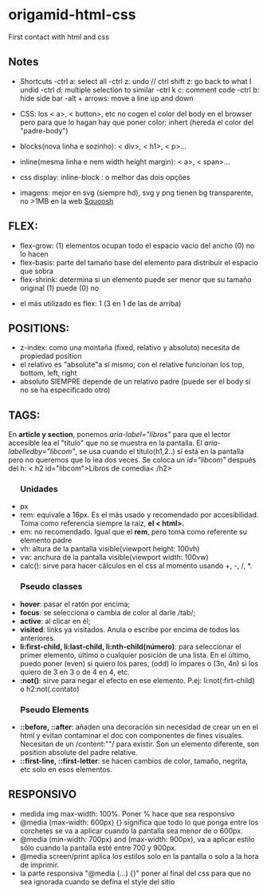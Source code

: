 # origamid-html-css

First contact with html and css

## Notes

- Shortcuts
  -ctrl a: select all
  -ctrl z: undo // ctrl shift z: go back to what I undid
  -ctrl d: multiple selection to similar
  -ctrl k c: comment code
  -ctrl b: hide side bar
  -alt + arrows: move a line up and down

- CSS: los < a>, < button>, etc no cogen el color del body en el browser pero para que lo hagan hay que poner color: inhert (hereda el color del "padre-body")

- blocks(nova linha e sozinho): < div>, < h1>, < p>...
- inline(mesma linha e nem width height margin): < a>, < span>... 
- css display: inline-block : o melhor das dois opções

- imagens: mejor en svg (siempre hd), svg y png tienen bg transparente, no >1MB en la web
<a href="https://squoosh.app/">Squoosh</a>  

## FLEX:
  - flex-grow: (1) elementos ocupan todo el espacio vacío del ancho (0) no lo hacen
  - flex-basis: parte del tamaño base del elemento para distribuir el espacio que sobra
  - flex-shrink: determina si un elemento puede ser menor que su tamaño original (1) puede (0) no
   * el más utilizado es flex: 1 (3 en 1 de las de arriba)

## POSITIONS:
   - z-index: como una montaña (fixed, relativo y absoluto)  necesita de propiedad position
   - el relativo es "absolute"a sí mismo; con el relative funcionan los top, bottom, left, right
   - absoluto SIEMPRE depende de un relativo padre (puede ser el body si no se ha especificado otro)

## TAGS:
  En <strong>article y section</strong>, ponemos <em>aria-label="libros"</em> para que el lector accesible lea el "título" que no se muestra en la pantalla. El <em>aria-labelledby="libcom"</em>, se usa cuando el título(h1,2..) sí está en la pantalla pero no queremos que lo lea dos veces. Se coloca un <em>id="libcom"</em> después del h: < h2 id="libcom">Libros de comedia< /h2>

<ul> 
  <h3>Unidades</h3>
  <li>px</li>
  <li>rem: equivale a 16px. Es el más usado y recomendado por accesibilidad. Toma como referencia siempre la raíz, <strong>el < html>.</strong> </li>
  <li>em: no recomendado. Igual que el <strong>rem</strong>, pero toma como referente su elemento padre </li>
  <li>vh: altura de la pantalla visible(viewport height: 100vh)</li>
  <li>vw: anchura de la pantalla visible(viewport width: 100vw)</li>
  <li>calc(): sirve para hacer cálculos en el css al momento usando +, -, /, *.</li>
</ul>

<ul>
  <h3>Pseudo classes</h3>
  <li><strong>hover</strong>: pasar el ratón por encima;</li>
  <li><strong>focus</strong>: se selecciona o cambia de color al darle /tab/;</li>
  <li><strong>active</strong>: al clicar en él;</li>
  <li><strong>visited</strong>: links ya visitados. Anula o escribe por encima de todos los anteriores.</li>
  <li><strong>li:first-child, li:last-child, li:nth-child(número)</strong>: para seleccionar el primer elemento, último o cualquier posición de una lista. En el último, puedo poner (even) si quiero los pares, (odd) lo impares o (3n, 4n) si los quiero de 3 en 3 o de 4 en 4, etc.</li>
  <li><strong>:not()</strong>: sirve para negar el efecto en ese elemento. P.ej: li:not(:firt-child) o h2:not(.contato)</li>
</ul>

<ul>
<h3>Pseudo Elements</h3>
  <li><strong>::before, ::after</strong>: añaden una decoración sin necesidad de crear un <span> en el html y evitan contaminar el doc con componentes de fines visuales. Necesitan de un /content:""/ para existir. Son un elemento diferente, son position absolute del padre relative.</li>
  <li><strong>::first-line, ::first-letter</strong>: se hacen cambios de color, tamaño, negrita, etc solo en esos elementos.</li>
</ul>

## RESPONSIVO
  <ul>
    <li>medida img max-width: 100%. Poner % hace que sea responsivo</li>
    <li>@media (max-width: 600px) {} significa que todo lo que ponga entre los corchetes se va a aplicar cuando la pantalla sea menor de o 600px. </li>
    <li>@media (min-width: 700px) and (max-width: 900px), va a aplicar  estilo sólo cuando la pantalla esté entre 700 y 900px.</li>
    <li>@media screen/print aplica los estilos solo en la pantalla o solo a la hora de imprimir.</li>
    <li>la parte responsiva "@media (...) {}" poner al final del css para que no sea ignorada cuando se defina el style del sitio </li>
  </ul>